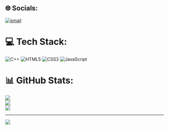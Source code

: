 
## 🌐 Socials:
[![email](https://img.shields.io/badge/Email-D14836?logo=gmail&logoColor=white)](mailto:hemanthnyk52@gmail.com) 

# 💻 Tech Stack:
![C++](https://img.shields.io/badge/c++-%2300599C.svg?style=flat&logo=c%2B%2B&logoColor=white) ![HTML5](https://img.shields.io/badge/html5-%23E34F26.svg?style=flat&logo=html5&logoColor=white) ![CSS3](https://img.shields.io/badge/css3-%231572B6.svg?style=flat&logo=css3&logoColor=white) ![JavaScript](https://img.shields.io/badge/javascript-%23323330.svg?style=flat&logo=javascript&logoColor=%23F7DF1E)
# 📊 GitHub Stats:
![](https://github-readme-stats.vercel.app/api?username=Hemanthnyk&theme=dark&hide_border=false&include_all_commits=false&count_private=false)<br/>
![](https://nirzak-streak-stats.vercel.app/?user=Hemanthnyk&theme=dark&hide_border=false)<br/>
![](https://github-readme-stats.vercel.app/api/top-langs/?username=Hemanthnyk&theme=dark&hide_border=false&include_all_commits=false&count_private=false&layout=compact)

---
[![](https://visitcount.itsvg.in/api?id=Hemanthnyk&icon=0&color=1)](https://visitcount.itsvg.in)

<!-- Proudly created with GPRM ( https://gprm.itsvg.in ) -->
